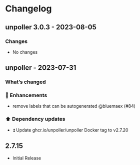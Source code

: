 # Changelog

## unpoller 3.0.3 - 2023-08-05

### Changes

- No changes

## unpoller - 2023-07-31

### What’s changed

### 🚀 Enhancements

- remove labels that can be autogenerated @bluemaex (#84)

### ⬆️ Dependency updates

- ⏫ Update ghcr.io/unpoller/unpoller Docker tag to v2.7.20

## 2.7.15

- Initial Release
